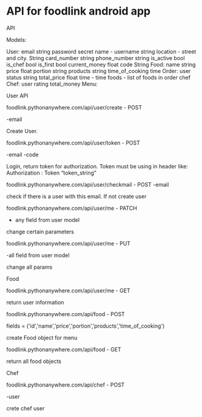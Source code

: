 # API for foodlink android app
API

Models:

  User:
    email string
    password secret
    name - username string
    location - street and city. String
    card_number string
    phone_number string
    is_active bool
    is_chef bool
    is_first bool
    current_money float
    code String
  Food:
    name string
    price float
    portion string
    products string
    time_of_cooking time
  Order:
    user
    status string
    total_price float
    time - time
    foods - list of foods in order
    chef
  Chef:
    user
    rating
    total_money
  Menu:



User API

foodlink.pythonanywhere.com/api/user/create - POST

-email

Create User.

foodlink.pythonanywhere.com/api/user/token - POST

-email
-code

Login, return token for authorization. Token must be using in header like:
Authorization :  Token “token_string”

foodlink.pythonanywhere.com/api/user/checkmail - POST
-email

check if there is a user with this email. If not create user

foodlink.pythonanywhere.com/api/user/me - PATCH

- any field from user model

change certain parameters 

foodlink.pythonanywhere.com/api/user/me - PUT

-all field from user model

change all params

Food

foodlink.pythonanywhere.com/api/user/me - GET

return user information

foodlink.pythonanywhere.com/api/food - POST

fields = ('id','name','price','portion','products','time_of_cooking')

create Food object for menu

foodlink.pythonanywhere.com/api/food - GET

return all food objects


Chef

foodlink.pythonanywhere.com/api/chef - POST

-user

crete chef user



 
